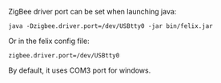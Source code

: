 ZigBee driver port can be set when launching java:
```
java -Dzigbee.driver.port=/dev/USBtty0 -jar bin/felix.jar
```
Or in the felix config file:
```
zigbee.driver.port=/dev/USBtty0
```

By default, it uses COM3 port for windows.